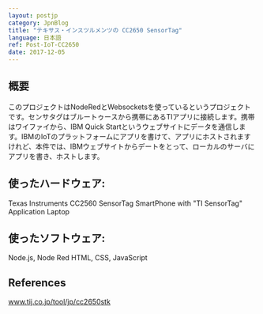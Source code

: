 ```yaml
---
layout: postjp
category: JpnBlog
title: "テキサス・インスツルメンツの CC2650 SensorTag"
language: 日本語
ref: Post-IoT-CC2650
date: 2017-12-05
---
```


## 概要
このプロジェクトはNodeRedとWebsocketsを使っているというプロジェクトです。センサタグはブルートゥースから携帯にあるTIアプリに接続します。携帯はワイファイから、IBM Quick Startというウェブサイトにデータを通信します。IBMのIoTのプラットフォームにアプリを書けて、アプリにホストされますけれど、本件では、IBMウェブサイトからデートをとって、ローカルのサーバにアプリを書き、ホストします。

## 使ったハードウェア:
Texas Instruments CC2560 SensorTag
SmartPhone with "TI SensorTag" Application
Laptop

## 使ったソフトウェア:
Node.js, Node Red
HTML, CSS, JavaScript

## References
<a href="http://www.tij.co.jp/tool/jp/cc2650stk">www.tij.co.jp/tool/jp/cc2650stk</a>
